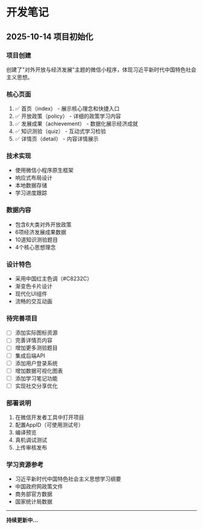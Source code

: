 # 开发笔记

## 2025-10-14 项目初始化

### 项目创建
创建了"对外开放与经济发展"主题的微信小程序，体现习近平新时代中国特色社会主义思想。

### 核心页面
1. ✅ 首页（index） - 展示核心理念和快捷入口
2. ✅ 开放政策（policy） - 详细的政策学习内容
3. ✅ 发展成果（achievement） - 数据化展示经济成就
4. ✅ 知识测验（quiz） - 互动式学习检验
5. ✅ 详情页（detail） - 内容详情展示

### 技术实现
- 使用微信小程序原生框架
- 响应式布局设计
- 本地数据存储
- 学习进度跟踪

### 数据内容
- 包含6大类对外开放政策
- 6项经济发展成果数据
- 10道知识测验题目
- 4个核心思想理念

### 设计特色
- 采用中国红主色调（#C8232C）
- 渐变色卡片设计
- 现代化UI组件
- 流畅的交互动画

### 待完善项目
- [ ] 添加实际图标资源
- [ ] 完善详情页内容
- [ ] 增加更多测验题目
- [ ] 集成后端API
- [ ] 添加用户登录系统
- [ ] 增加数据可视化图表
- [ ] 添加学习笔记功能
- [ ] 实现社交分享优化

### 部署说明
1. 在微信开发者工具中打开项目
2. 配置AppID（可使用测试号）
3. 编译预览
4. 真机调试测试
5. 上传审核发布

### 学习资源参考
- 习近平新时代中国特色社会主义思想学习纲要
- 中国政府网政策文件
- 商务部官方数据
- 国家统计局数据

---

**持续更新中...**
